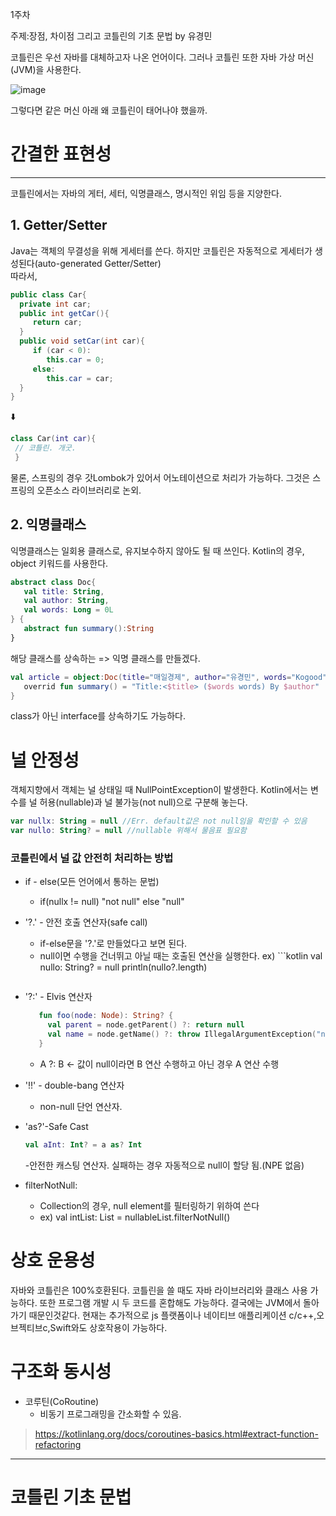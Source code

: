 1주차 

주제:장점, 차이점 그리고 코틀린의 기초 문법  by 유경민

코틀린은 우선 자바를 대체하고자 나온 언어이다. 
그러나 코틀린 또한 자바 가상 머신(JVM)을 사용한다. 

![image](https://github.com/youkm1/Kotlin_ANS.Study/assets/77780624/391f2aaf-cce5-4a71-a6e5-9033d654d172)<tr>



</tr>그렇다면 같은 머신 아래 왜 코틀린이 태어나야 했을까.


# 간결한 표현성
----
코틀린에서는 자바의 게터, 세터, 익명클래스, 명시적인 위임 등을 지양한다.

## 1. Getter/Setter
   Java는 객체의 무결성을 위해 게세터를 쓴다. 하지만 코틀린은 자동적으로 게세터가 생성된다(auto-generated Getter/Setter)
</br>따라서,
 ```Java
public class Car{
   private int car;
   public int getCar(){
      return car;
   }
   public void setCar(int car){
      if (car < 0):
         this.car = 0;
      else:
         this.car = car;
   }
}
```
⬇️

```kotlin
class Car(int car){
 // 코틀린. 개굿.
 }
```

물론, 스프링의 경우 갓Lombok가 있어서 어노테이션으로 처리가 가능하다. 
그것은 스프링의 오픈소스 라이브러리로 논외. 
</br>
## 2. 익명클래스
   익명클래스는 일회용 클래스로, 유지보수하지 않아도 될 때 쓰인다. 
Kotlin의 경우, object 키워드를 사용한다.

```kotlin
abstract class Doc{
   val title: String,
   val author: String,
   val words: Long = 0L
} {
   abstract fun summary():String
}
```
해당 클래스를 상속하는 => 익명 클래스를 만들겠다.
```kotlin
val article = object:Doc(title="매일경제", author="유경민", words="Kogood"){
   overrid fun summary() = "Title:<$title> ($words words) By $author"
}
```
class가 아닌 interface를 상속하기도 가능하다.

#  널 안정성
   객체지향에서 객체는 널 상태일 때 NullPointException이 발생한다. Kotlin에서는 변수를 널 허용(nullable)과 널 불가능(not null)으로 구분해 놓는다. 
```kotlin
var nullx: String = null //Err. default값은 not null임을 확인할 수 있음
var nullo: String? = null //nullable 위해서 물음표 필요함
```
### 코틀린에서 널 값 안전히 처리하는 방법
* if - else(모든 언어에서 통하는 문법)
   - if(nullx != null) "not null" else "null"
     
* '?.' - 안전 호출 연산자(safe call)
   - if-else문을 '?.'로 만들었다고 보면 된다.
   - null이면 수행을 건너뛰고 아닐 때는 호출된 연산을 실행한다.
     ex) ```kotlin
     val nullo: String? = null
     println(nullo?.length)
     ```
     
* '?:' - Elvis 연산자
  ```kotlin
     fun foo(node: Node): String? {
       val parent = node.getParent() ?: return null
       val name = node.getName() ?: throw IllegalArgumentException("name expected")
     }
     ```
   - A ?: B <- 값이 null이라면 B 연산 수행하고 아닌 경우 A 연산 수행
  
* '!!' - double-bang 연산자
  - non-null 단언 연산자.
    
* 'as?'-Safe Cast
  ```kotlin
  val aInt: Int? = a as? Int
  ```
  -안전한 캐스팅 연산자. 실패하는 경우 자동적으로 null이 할당 됨.(NPE 없음)

* filterNotNull:
  - Collection의 경우, null element를 필터링하기 위하여 쓴다
  - ex) val intList: List<Int> = nullableList.filterNotNull()


# 상호 운용성
   자바와 코틀린은 100%호환된다. 코틀린을 쓸 때도 자바 라이브러리와 클래스 사용 가능하다. 
   또한 프로그램 개발 시 두 코드를 혼합해도 가능하다.
   결국에는 JVM에서 돌아가기 때문인것같다.
   현재는 추가적으로 js 플랫폼이나 네이티브 애플리케이션 c/c++,오브젝티브c,Swift와도 상호작용이 가능하다.

# 구조화 동시성
* 코루틴(CoRoutine)
     - 비동기 프로그래밍을 간소화할 수 있음.
> https://kotlinlang.org/docs/coroutines-basics.html#extract-function-refactoring

-----
# 코틀린 기초 문법




